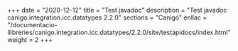 +++
date        = "2020-12-12"
title       = "Test javadoc"
description = "Test javadoc canigo.integration.icc.datatypes 2.2.0"
sections    = "Canigó"
enllac		= "/documentacio-llibreries/canigo.integration.icc.datatypes/2.2.0/site/testapidocs/index.html"
weight		= 2
+++
